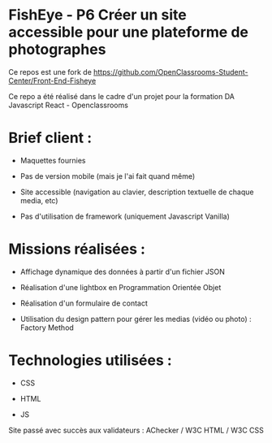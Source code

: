 # FishEye - P6 Créer un site accessible pour une plateforme de photographes
Ce repos est une fork de https://github.com/OpenClassrooms-Student-Center/Front-End-Fisheye

Ce repo a été réalisé dans le cadre d'un projet pour la formation DA Javascript React - Openclassrooms

# Brief client :

- Maquettes fournies

- Pas de version mobile (mais je l'ai fait quand même)

- Site accessible (navigation au clavier, description textuelle de chaque media, etc)

- Pas d'utilisation de framework (uniquement Javascript Vanilla)

# Missions réalisées :

- Affichage dynamique des données à partir d'un fichier JSON

- Réalisation d'une lightbox en Programmation Orientée Objet

- Réalisation d'un formulaire de contact

- Utilisation du design pattern pour gérer les medias (vidéo ou photo) : Factory Method

# Technologies utilisées :

- CSS

- HTML

- JS

Site passé avec succès aux validateurs : AChecker / W3C HTML / W3C CSS

